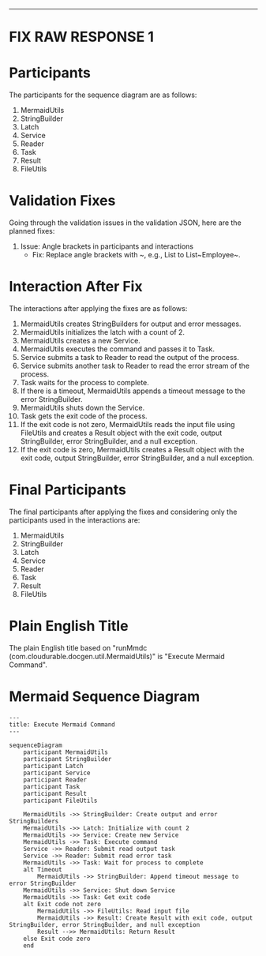 ----
# FIX RAW RESPONSE 1
# Participants
The participants for the sequence diagram are as follows:
1. MermaidUtils
2. StringBuilder
3. Latch
4. Service
5. Reader
6. Task
7. Result
8. FileUtils

# Validation Fixes
Going through the validation issues in the validation JSON, here are the planned fixes:
1. Issue: Angle brackets in participants and interactions
   * Fix: Replace angle brackets with ~, e.g., List<Employee> to List~Employee~.

# Interaction After Fix
The interactions after applying the fixes are as follows:
1. MermaidUtils creates StringBuilders for output and error messages.
2. MermaidUtils initializes the latch with a count of 2.
3. MermaidUtils creates a new Service.
4. MermaidUtils executes the command and passes it to Task.
5. Service submits a task to Reader to read the output of the process.
6. Service submits another task to Reader to read the error stream of the process.
7. Task waits for the process to complete.
8. If there is a timeout, MermaidUtils appends a timeout message to the error StringBuilder.
9. MermaidUtils shuts down the Service.
10. Task gets the exit code of the process.
11. If the exit code is not zero, MermaidUtils reads the input file using FileUtils and creates a Result object with the exit code, output StringBuilder, error StringBuilder, and a null exception.
12. If the exit code is zero, MermaidUtils creates a Result object with the exit code, output StringBuilder, error StringBuilder, and a null exception.

# Final Participants
The final participants after applying the fixes and considering only the participants used in the interactions are:
1. MermaidUtils
2. StringBuilder
3. Latch
4. Service
5. Reader
6. Task
7. Result
8. FileUtils

# Plain English Title
The plain English title based on "runMmdc (com.cloudurable.docgen.util.MermaidUtils)" is "Execute Mermaid Command".

# Mermaid Sequence Diagram
```mermaid
---
title: Execute Mermaid Command
---

sequenceDiagram
    participant MermaidUtils
    participant StringBuilder
    participant Latch
    participant Service
    participant Reader
    participant Task
    participant Result
    participant FileUtils

    MermaidUtils ->> StringBuilder: Create output and error StringBuilders
    MermaidUtils ->> Latch: Initialize with count 2
    MermaidUtils ->> Service: Create new Service
    MermaidUtils ->> Task: Execute command
    Service ->> Reader: Submit read output task
    Service ->> Reader: Submit read error task
    MermaidUtils ->> Task: Wait for process to complete
    alt Timeout
        MermaidUtils ->> StringBuilder: Append timeout message to error StringBuilder
    MermaidUtils ->> Service: Shut down Service
    MermaidUtils ->> Task: Get exit code
    alt Exit code not zero
        MermaidUtils ->> FileUtils: Read input file
        MermaidUtils ->> Result: Create Result with exit code, output StringBuilder, error StringBuilder, and null exception
        Result -->> MermaidUtils: Return Result
    else Exit code zero
    end
```
